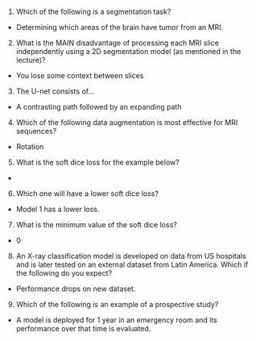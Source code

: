 1. Which of the following is a segmentation task?
- Determining which areas of the brain have tumor from an MRI.

2. What is the MAIN disadvantage of processing each MRI slice independently 
using a 2D segmentation model (as mentioned in the lecture)?
- You lose some context between slices

3. The U-net consists of...
- A contrasting path followed by an expanding path

4. Which of the following data augmentation is most effective for MRI sequences?
- Rotation

5. What is the soft dice loss for the example below?
- 

6. Which one will have a lower soft dice loss?
- Model 1 has a lower loss.

7. What is the minimum value of the soft dice loss?
- 0

8. An X-ray classification model is developed on data from US hospitals and is later tested on an external dataset from Latin America. Which if the following do you expect?
- Performance drops on new dataset.

9. Which of the following is an example of a prospective study?
- A model is deployed for 1 year in an emergency room and its performance over that time is evaluated. 
